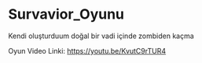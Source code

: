 # Survavior_Oyunu
 Kendi oluşturduum doğal bir vadi içinde zombiden kaçma
 
 Oyun Video Linki: https://youtu.be/KvutC9rTUR4
